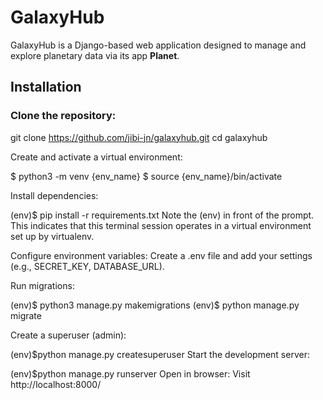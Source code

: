 # GalaxyHub

GalaxyHub is a Django-based web application designed to manage and explore planetary data via its app **Planet**.

## Installation

### Clone the repository:

git clone https://github.com/jibi-jn/galaxyhub.git
cd galaxyhub

Create and activate a virtual environment:

$ python3 -m venv {env_name}
$ source {env_name}/bin/activate


Install dependencies:

(env)$ pip install -r requirements.txt
Note the (env) in front of the prompt. This indicates that this terminal session operates in a virtual environment set up by virtualenv.

Configure environment variables:
Create a .env file and add your settings (e.g., SECRET_KEY, DATABASE_URL).

Run migrations:

(env)$ python3 manage.py makemigrations
(env)$ python manage.py migrate

Create a superuser (admin):

(env)$python manage.py createsuperuser
Start the development server:

(env)$python manage.py runserver
Open in browser:
Visit http://localhost:8000/
